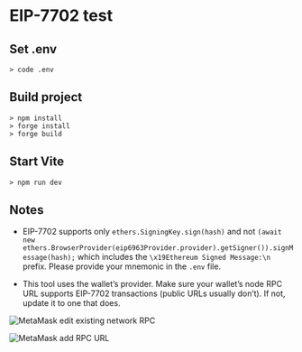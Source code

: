 # EIP-7702 test

## Set .env

```shell
> code .env
```

## Build project

```shell
> npm install
> forge install
> forge build
```

## Start Vite

```
> npm run dev
```

## Notes

- EIP-7702 supports only `ethers.SigningKey.sign(hash)` and not `(await new ethers.BrowserProvider(eip6963Provider.provider).getSigner()).signMessage(hash);` which includes the `\x19Ethereum Signed Message:\n` prefix. Please provide your mnemonic in the `.env` file.

- This tool uses the wallet’s provider. Make sure your wallet’s node RPC URL supports EIP-7702 transactions (public URLs usually don’t). If not, update it to one that does.

![MetaMask edit existing network RPC](https://csct-assets.infura-ipfs.io/ipfs/QmWxzwju4HzkBaVYnvV39pBQH8Ws4Uk6vN6d91aVamsvSH "Locate the desired network you want to edit and click the 3 dots to edit.")

![MetaMask add RPC URL](https://csct-assets.infura-ipfs.io/ipfs/QmdNcQ2MiuSfdSMnNr9ATxndC3ShxLVvVXMW8JbFtJHhRf "Enter the URL, nickname, and save your configurations.")
